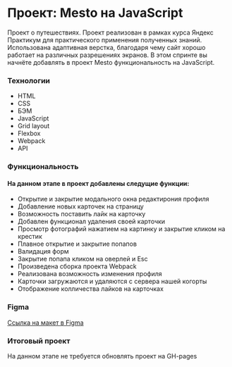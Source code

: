 # Проект: Mesto на JavaScript

Проект о путешествиях. Проект реализован в рамках курса Яндекс Практикум для практического применения полученных знаний. Использована адаптивная верстка, благодаря чему сайт хорошо работает на различных разрешениях экранов. 
В этом спринте вы начнёте добавлять в проект Mesto функциональность на JavaScript. 

### Технологии

* HTML
* CSS
* БЭМ
* JavaScript
* Grid layout
* Flexbox
* Webpack
* API

### Функциональность

#### На данном этапе в проект добавлены следущие функции: 

* Открытие и закрытие модального окна редактирония профиля
* Добавление новых карточек на страницу
* Возможность поставить лайк на карточку
* Добавлен функционал удаления своей карточки
* Просмотр фотографий нажатием на картинку и закрытие кликом на крестик
* Плавное открытие и закрытие попапов
* Валидация форм
* Закрытие попапа кликом на оверлей и Esc
* Произведена сборка проекта Webpack
* Реализована возможность изменения профиля
* Карточки загружаются и удаляются с сервера нашей когорты
* Отображение колличества лайков на карточках


### Figma

[Ссылка на макет в Figma](https://www.figma.com/file/PSdQFRHoxXJFs2FH8IXViF/JavaScript-9-sprint?node-id=0%3A1)

### Итоговый проект

На данном этапе не требуется обновлять проект на GH-pages

